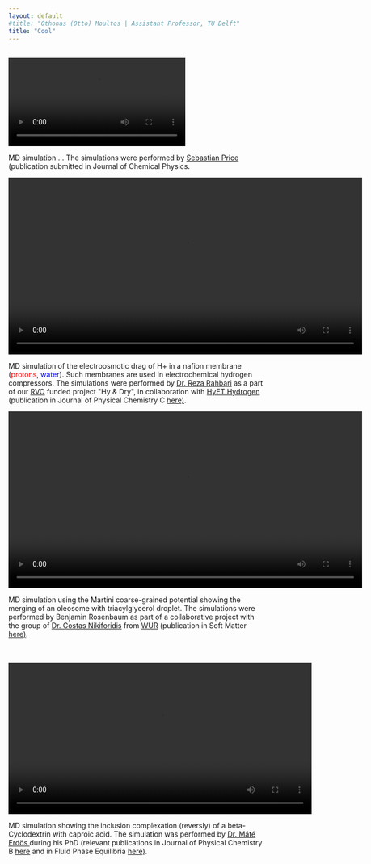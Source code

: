 ```yaml
---
layout: default
#title: "Othonas (Otto) Moultos | Assistant Professor, TU Delft"
title: "Cool"
---
```


<style>
/*.float-img {
     float:  left; 
     margin-right: 10px; 
     margin-bottom: 5px; 
     border: solid black 1px; 
     padding: 2px 
}*/
</style>

<div class="col-md-9">
<br/>


<video width="350" height="auto" controls> 
  <source src="videos/np_collagen.mp4" type="video/mp4">
</video><p> MD simulation.... The simulations were performed by <a href="https://porelab.no/2020/09/03/wecome-to-sebastian/">
Sebastian Price</a> (publication submitted in Journal of Chemical Physics.  </p>


<video width="700" height="auto" controls>
  <source src="videos/nafionMD.mp4" type="video/mp4">
</video><p> MD simulation of the electroosmotic drag of H+ in a nafion membrane (<font color="red">protons</font>, <font color="blue">water</font>). Such membranes are used in electrochemical hydrogen compressors. The simulations were performed by <a href="https://www.linkedin.com/in/arahbari/?originalSubdomain=nl">
Dr. Reza Rahbari</a> as a part of our <a href="https://www.rvo.nl">RVO</a> funded project "Hy & Dry", in collaboration with <a href="https://hyethydrogen.com">HyET Hydrogen</a> (publication in Journal of Physical Chemistry C <a href="../assets/publications/65.Rahbari_JPCC_2022_126_8121.pdf">here)</a>.  </p>


<video width="700" height="auto" controls>
  <source src="videos/martiniFusion.mp4" type="video/mp4">
</video><p> MD simulation using the Martini coarse-grained potential showing the merging of an oleosome with triacylglycerol droplet. The simulations were performed by Benjamin Rosenbaum as part of a collaborative project with the group of <a href="https://www.wur.nl/en/Persons/Costas-dr.-K-Costas-Nikiforidis.htm">Dr. Costas Nikiforidis</a> from <a href="https://www.wur.nl/en.htm">WUR</a> (publication in Soft Matter <a href="../assets/publications/81.Ntone_SM_2023_19_6355.pdf">here)</a>.</p> 
<br/>
<br/>

<video width="600" height="auto" controls>
  <source src="videos/cycloMate.mp4" type="video/mp4">
</video><p> MD simulation showing the inclusion complexation (reversly) of a beta-Cyclodextrin with caproic acid. The simulation was performed by <a href="https://scholar.google.com/citations?user=TOKYbtYAAAAJ&hl=en">Dr. Máté Erdös </a> during his PhD (relevant publications in Journal of Physical Chemistry B <a href="../assets/publications/37.Erdos_JPCB_2020_124_1218.pdf">here</a> and in Fluid Phase Equilibria <a href="../assets/publications/48.Erdos_FPE_2021_528_112842.pdf">here)</a>. </p> 

<!-- <video width="800" height="auto" controls>
  <source src="videos/nemdMFISeyed.mp4" type="video/mp4">
</video><p> A non equilibrium MD simulation of water desalination using an MFI zeolite <a href="https://www.wur.nl/en/Persons/Costas-dr.-K-Costas-Nikiforidis.htm">Dr. Seyed Jamali</a> during his PhD.</p>  -->

</div>

